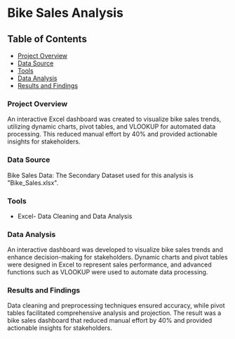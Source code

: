 # Bike Sales Analysis


## Table of Contents

 - [Project Overview](#project-overview)
 - [Data Source](#data-source)
 - [Tools](#tools)
 - [Data Analysis](#data-analysis)
 - [Results and Findings](#results-and-findings)

### Project Overview
An interactive Excel dashboard was created to visualize bike sales trends, utilizing dynamic charts, pivot tables, and VLOOKUP for automated data processing. This reduced manual effort by 40% and provided actionable insights for stakeholders.

### Data Source
Bike Sales Data: The Secondary Dataset used for this analysis is "Bike_Sales.xlsx".

### Tools
- Excel- Data Cleaning and Data Analysis

### Data Analysis
An interactive dashboard was developed to visualize bike sales trends and enhance decision-making for 
stakeholders. Dynamic charts and pivot tables were designed in Excel to represent sales performance, and 
advanced functions such as VLOOKUP were used to automate data processing.

### Results and Findings
Data cleaning and preprocessing techniques ensured accuracy, while pivot tables facilitated comprehensive analysis and projection. The result was a bike sales dashboard that reduced manual effort by 40% and provided actionable insights for stakeholders.


